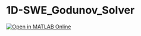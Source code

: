 # 1D-SWE_Godunov_Solver

[![Open in MATLAB Online](https://www.mathworks.com/images/responsive/global/open-in-matlab-online.svg)](https://matlab.mathworks.com/open/github/v1?repo=HSchmieder/1D-SWE_Godunov_Solver&file=https://github.com/HSchmieder/1D-SWE_Godunov_Solver)

